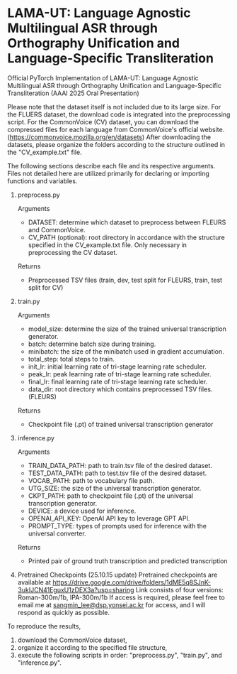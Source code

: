 # LAMA-UT: Language Agnostic Multilingual ASR through Orthography Unification and Language-Specific Transliteration
Official PyTorch Implementation of LAMA-UT: Language Agnostic Multilingual ASR through Orthography Unification and Language-Specific Transliteration (AAAI 2025 Oral Presentation)

Please note that the dataset itself is not included due to its large size. 
For the FLUERS dataset, the download code is integrated into the preprocessing script. 
For the CommonVoice (CV) dataset, you can download the compressed files for each language from CommonVoice's official website. (https://commonvoice.mozilla.org/en/datasets)
After downloading the datasets, please organize the folders according to the structure outlined in the "CV_example.txt" file.

The following sections describe each file and its respective arguments.
Files not detailed here are utilized primarily for declaring or importing functions and variables.

1. preprocess.py

    Arguments
    - DATASET: determine which dataset to preprocess between FLEURS and CommonVoice.
    - CV_PATH (optional): root directory in accordance with the structure specified in the CV_example.txt file. Only necessary in preprocessing the CV dataset.

    Returns
    - Preprocessed TSV files (train, dev, test split for FLEURS, train, test split for CV)

2. train.py

    Arguments
    - model_size: determine the size of the trained universal transcription generator.
    - batch: determine batch size during training.
    - minibatch: the size of the minibatch used in gradient accumulation.
    - total_step: total steps to train.
    - init_lr: initial learning rate of tri-stage learning rate scheduler.
    - peak_lr: peak learning rate of tri-stage learning rate scheduler.
    - final_lr: final learning rate of tri-stage learning rate scheduler.
    - data_dir: root directory which contains preprocessed TSV files. (FLEURS)

    Returns
    - Checkpoint file (.pt) of trained universal transcription generator

3. inference.py

    Arguments
    - TRAIN_DATA_PATH: path to train.tsv file of the desired dataset.
    - TEST_DATA_PATH: path to test.tsv file of the desired dataset.
    - VOCAB_PATH: path to vocabulary file path.
    - UTG_SIZE: the size of the universal transcription generator.
    - CKPT_PATH: path to checkpoint file (.pt) of the universal transcription generator.
    - DEVICE: a device used for inference.
    - OPENAI_API_KEY: OpenAI API key to leverage GPT API.
    - PROMPT_TYPE: types of prompts used for inference with the universal converter.

    Returns
    - Printed pair of ground truth transcription and predicted transcription
  
4. Pretrained Checkpoints (25.10.15 update)
   Pretrained checkpoints are available at https://drive.google.com/drive/folders/1dME5q8SJnK-3ukIJCN41EguxU1zDEX3a?usp=sharing
   Link consists of four versions: Roman-300m/1b, IPA-300m/1b
   If access is required, please feel free to email me at sangmin_lee@dsp.yonsei.ac.kr for access, and I will respond as quickly as possible.

To reproduce the results, 
1. download the CommonVoice dataset, 
2. organize it according to the specified file structure, 
3. execute the following scripts in order: "preprocess.py", "train.py", and "inference.py".
